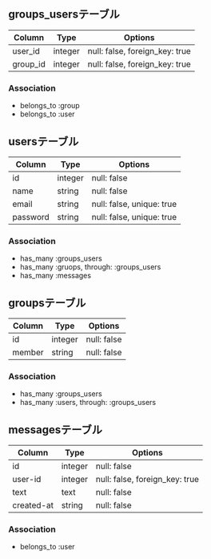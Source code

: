 
## groups_usersテーブル

|Column|Type|Options|
|------|----|-------|
|user_id|integer|null: false, foreign_key: true|
|group_id|integer|null: false, foreign_key: true|

### Association
- belongs_to :group
- belongs_to :user 


## usersテーブル
|Column|Type|Options|
|------|----|-------|
|id|integer|null: false|
|name|string|null: false|
|email|string|null: false, unique: true
|password|string|null: false, unique: true|

### Association
- has_many :groups_users
- has_many :gruops, through: :groups_users
- has_many :messages


## groupsテーブル
|Column|Type|Options|
|------|----|-------|
|id|integer|null: false|
|member|string|null: false|

### Association
- has_many :groups_users
- has_many :users, through: :groups_users


## messagesテーブル
|Column|Type|Options|
|------|----|-------|
|id|integer|null: false|
|user-id|integer|null: false, foreign_key: true|
|text|text|null: false|
|created-at|string|null: false|

### Association
- belongs_to :user
